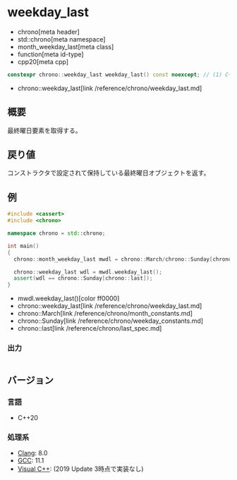 # weekday_last
* chrono[meta header]
* std::chrono[meta namespace]
* month_weekday_last[meta class]
* function[meta id-type]
* cpp20[meta cpp]

```cpp
constexpr chrono::weekday_last weekday_last() const noexcept; // (1) C++20
```
* chrono::weekday_last[link /reference/chrono/weekday_last.md]

## 概要
最終曜日要素を取得する。


## 戻り値
コンストラクタで設定されて保持している最終曜日オブジェクトを返す。


## 例
```cpp example
#include <cassert>
#include <chrono>

namespace chrono = std::chrono;

int main()
{
  chrono::month_weekday_last mwdl = chrono::March/chrono::Sunday[chrono::last];

  chrono::weekday_last wdl = mwdl.weekday_last();
  assert(wdl == chrono::Sunday[chrono::last]);
}
```
* mwdl.weekday_last()[color ff0000]
* chrono::weekday_last[link /reference/chrono/weekday_last.md]
* chrono::March[link /reference/chrono/month_constants.md]
* chrono::Sunday[link /reference/chrono/weekday_constants.md]
* chrono::last[link /reference/chrono/last_spec.md]

### 出力
```
```

## バージョン
### 言語
- C++20

### 処理系
- [Clang](/implementation.md#clang): 8.0
- [GCC](/implementation.md#gcc): 11.1
- [Visual C++](/implementation.md#visual_cpp): (2019 Update 3時点で実装なし)
